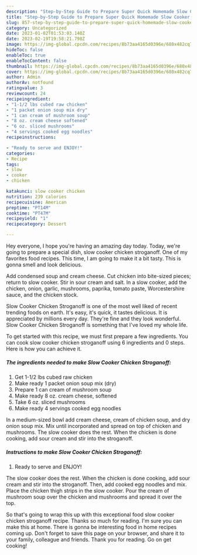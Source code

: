 ```yaml
---
description: "Step-by-Step Guide to Prepare Super Quick Homemade Slow Cooker Chicken Stroganoff"
title: "Step-by-Step Guide to Prepare Super Quick Homemade Slow Cooker Chicken Stroganoff"
slug: 857-step-by-step-guide-to-prepare-super-quick-homemade-slow-cooker-chicken-stroganoff
category: Uncategorized
date: 2023-01-02T01:53:03.140Z
date: 2023-02-19T19:58:21.798Z
image: https://img-global.cpcdn.com/recipes/8b73aa4165d0396e/680x482cq70/slow-cooker-chicken-stroganoff-recipe-main-photo.jpg
hideToc: false
enableToc: true
enableTocContent: false
thumbnail: https://img-global.cpcdn.com/recipes/8b73aa4165d0396e/680x482cq70/slow-cooker-chicken-stroganoff-recipe-main-photo.jpg
cover: https://img-global.cpcdn.com/recipes/8b73aa4165d0396e/680x482cq70/slow-cooker-chicken-stroganoff-recipe-main-photo.jpg
author: Admin
authorAv: notfound
ratingvalue: 3
reviewcount: 24
recipeingredient:
- "1-1/2 lbs cubed raw chicken"
- "1 packet onion soup mix dry"
- "1 can cream of mushroom soup"
- "8 oz. cream cheese softened"
- "6 oz. sliced mushrooms"
- "4 servings cooked egg noodles"
recipeinstructions:

- "Ready to serve and ENJOY!"
categories:
- Recipe
tags:
- slow
- cooker
- chicken

katakunci: slow cooker chicken 
nutrition: 239 calories
recipecuisine: American
preptime: "PT14M"
cooktime: "PT47M"
recipeyield: "1"
recipecategory: Dessert

---
```



Hey everyone, I hope you're having an amazing day today. Today, we're going to prepare a special dish, slow cooker chicken stroganoff. One of my favorites food recipes. This time, I am going to make it a bit tasty. This is gonna smell and look delicious.

Add condensed soup and cream cheese. Cut chicken into bite-sized pieces; return to slow cooker. Stir in sour cream and salt. In a slow cooker, add the chicken, onion, garlic, mushrooms, paprika, tomato paste, Worcestershire sauce, and the chicken stock.

Slow Cooker Chicken Stroganoff is one of the most well liked of recent trending foods on earth. It's easy, it's quick, it tastes delicious. It is appreciated by millions every day. They're fine and they look wonderful. Slow Cooker Chicken Stroganoff is something that I've loved my whole life.


To get started with this recipe, we must first prepare a few ingredients. You can cook slow cooker chicken stroganoff using 6 ingredients and 0 steps. Here is how you can achieve it.

<!--inarticleads1-->

##### The ingredients needed to make Slow Cooker Chicken Stroganoff:

1. Get 1-1/2 lbs cubed raw chicken
1. Make ready 1 packet onion soup mix (dry)
1. Prepare 1 can cream of mushroom soup
1. Make ready 8 oz. cream cheese, softened
1. Take 6 oz. sliced mushrooms
1. Make ready 4 servings cooked egg noodles


In a medium-sized bowl add cream cheese, cream of chicken soup, and dry onion soup mix. Mix until incorporated and spread on top of chicken and mushrooms. The slow cooker does the rest. When the chicken is done cooking, add sour cream and stir into the stroganoff. 

<!--inarticleads2-->

##### Instructions to make Slow Cooker Chicken Stroganoff:


1. Ready to serve and ENJOY!

The slow cooker does the rest. When the chicken is done cooking, add sour cream and stir into the stroganoff. Then, add cooked egg noodles and mix. Place the chicken thigh strips in the slow cooker. Pour the cream of mushroom soup over the chicken and mushrooms and spread it over the top. 

So that's going to wrap this up with this exceptional food slow cooker chicken stroganoff recipe. Thanks so much for reading. I'm sure you can make this at home. There is gonna be interesting food in home recipes coming up. Don't forget to save this page on your browser, and share it to your family, colleague and friends. Thank you for reading. Go on get cooking!
